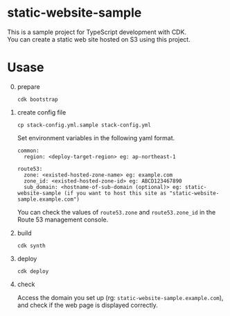 static-website-sample
===

This is a sample project for TypeScript development with CDK.  
You can create a static web site hosted on S3 using this project.

# Usase

0. prepare

    ```
    cdk bootstrap
    ```

1. create config file

    ```
    cp stack-config.yml.sample stack-config.yml
    ```

    Set environment variables in the following yaml format.

    ```
    common:
      region: <deploy-target-region> eg: ap-northeast-1

    route53:
      zone: <existed-hosted-zone-name> eg: example.com
      zone_id: <existed-hosted-zone-id> eg: ABCD123467890
      sub_domain: <hostname-of-sub-domain (optional)> eg: static-website-sample (if you want to host this site as "static-website-sample.example.com")
    ```

    You can check the values ​​of `route53.zone` and `route53.zone_id` in the Route 53 management console.

2. build

    ```
    cdk synth
    ```

3. deploy

    ```
    cdk deploy
    ```

4. check

    Access the domain you set up (rg: `static-website-sample.example.com`), and check if the web page is displayed correctly.

